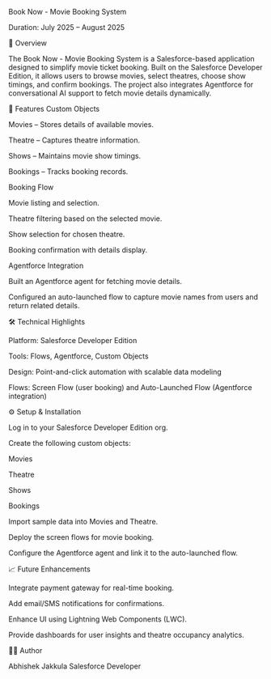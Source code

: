 Book Now - Movie Booking System

Duration: July 2025 – August 2025

📖 Overview

The Book Now - Movie Booking System is a Salesforce-based application designed to simplify movie ticket booking. Built on the Salesforce Developer Edition, it allows users to browse movies, select theatres, choose show timings, and confirm bookings. The project also integrates Agentforce for conversational AI support to fetch movie details dynamically.

🚀 Features
Custom Objects

Movies – Stores details of available movies.

Theatre – Captures theatre information.

Shows – Maintains movie show timings.

Bookings – Tracks booking records.

Booking Flow

Movie listing and selection.

Theatre filtering based on the selected movie.

Show selection for chosen theatre.

Booking confirmation with details display.

Agentforce Integration

Built an Agentforce agent for fetching movie details.

Configured an auto-launched flow to capture movie names from users and return related details.

🛠️ Technical Highlights

Platform: Salesforce Developer Edition

Tools: Flows, Agentforce, Custom Objects

Design: Point-and-click automation with scalable data modeling

Flows: Screen Flow (user booking) and Auto-Launched Flow (Agentforce integration)

⚙️ Setup & Installation

Log in to your Salesforce Developer Edition org.

Create the following custom objects:

Movies

Theatre

Shows

Bookings

Import sample data into Movies and Theatre.

Deploy the screen flows for movie booking.

Configure the Agentforce agent and link it to the auto-launched flow.

📈 Future Enhancements

Integrate payment gateway for real-time booking.

Add email/SMS notifications for confirmations.

Enhance UI using Lightning Web Components (LWC).

Provide dashboards for user insights and theatre occupancy analytics.

👨‍💻 Author

Abhishek Jakkula
Salesforce Developer
